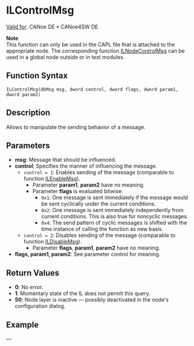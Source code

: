 # ILControlMsg

[Valid for](../../../Shared/FeatureAvailability.md): CANoe DE • CANoe4SW DE

**Note**  
This function can only be used in the CAPL file that is attached to the appropriate node. The corresponding function [ILNodeControlMsg](CAPLfunctionILNodeControlMsg.md) can be used in a global node outside or in test modules.

## Function Syntax

`ILControlMsg(dbMsg msg, dword control, dword flags, dword param1, dword param2)`

## Description

Allows to manipulate the sending behavior of a message.

## Parameters

- **msg**: Message that should be influenced.
- **control**: Specifies the manner of influencing the message.
  - `control = 1`: Enables sending of the message (comparable to function [ILEnableMsg](CAPLfunctionILEnableMsg.md)).
    - Parameter **param1**, **param2** have no meaning.
    - Parameter **flags** is evaluated bitwise:
      - `0x1`: One message is sent immediately if the message would be sent cyclically under the current conditions.
      - `0x2`: One message is sent immediately independently from current conditions. This is also true for noncyclic messages.
      - `0x4`: The send pattern of cyclic messages is shifted with the time instance of calling the function as new basis.
  - `control = 2`: Disables sending of the message (comparable to function [ILDisableMsg](CAPLfunctionILDisableMsg.md)).
    - Parameter **flags**, **param1**, **param2** have no meaning.
- **flags, param1, param2**: See parameter control for meaning.

## Return Values

- **0**: No error.
- **1**: Momentary state of the IL does not permit this query.
- **50**: Node layer is inactive — possibly deactivated in the node's configuration dialog.

## Example

—
